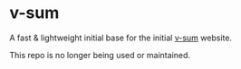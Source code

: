 # v-sum
A fast &amp; lightweight initial base for the initial <a href="https://v-sum.com">v-sum</a> website.

This repo is no longer being used or maintained.

